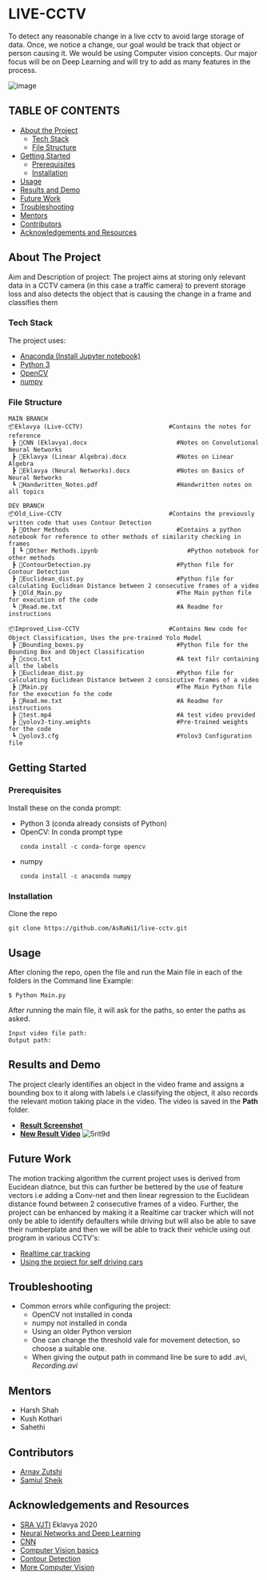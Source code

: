 # LIVE-CCTV
To detect any reasonable change in a live cctv to avoid large storage of data. Once, we notice a change, our goal would be track that object or person causing it. We would be using Computer vision concepts. Our major focus will be on Deep Learning and will try to add as many features in the process.

![image](https://user-images.githubusercontent.com/84843295/138285360-ca8120ba-ac48-4763-b830-73a1f1a6098a.png)

## TABLE OF CONTENTS

* [About the Project](#about-the-project)
  * [Tech Stack](#tech-stack)
  * [File Structure](#file-structure)
* [Getting Started](#getting-started)
  * [Prerequisites](#prerequisites)
  * [Installation](#installation)
* [Usage](#usage)
* [Results and Demo](#results-and-demo)
* [Future Work](#future-work)
* [Troubleshooting](#troubleshooting)
* [Mentors](#Mentors)
* [Contributors](#contributors)
* [Acknowledgements and Resources](#acknowledgements-and-resources)



## About The Project

Aim and Description of project:
The project aims at storing only relevant data in a CCTV camera (in this case a traffic camera) to prevent storage loss and also detects the object that is causing the change in a frame and classifies them

### Tech Stack
The project uses:
* [Anaconda (Install Jupyter notebook)](https://www.anaconda.com/products/individual)
* [Python 3](https://www.python.org/download/releases/3.0/)
* [OpenCV](https://opencv.org/)
* [numpy](https://numpy.org/)

### File Structure
```
MAIN BRANCH
📦Eklavya (Live-CCTV)                        #Contains the notes for reference 
 ┣ 📜CNN (Eklavya).docx                         #Notes on Convolutional Neural Networks
 ┣ 📜Eklavya (Linear Algebra).docx              #Notes on Linear Algebra
 ┣ 📜Eklavya (Neural Networks).docx             #Notes on Basics of Neural Networks
 ┗ 📜Handwritten_Notes.pdf                      #Handwritten notes on all topics
 
DEV BRANCH
📦Old_Live-CCTV                              #Contains the previously written code that uses Contour Detection                              
 ┣ 📂Other Methods                              #Contains a python notebook for reference to other methods of similarity checking in frames
 ┃ ┗ 📜Other Methods.ipynb                         #Python notebook for other methods
 ┣ 📜ContourDetection.py                        #Python file for Contour Detection
 ┣ 📜Euclidean_dist.py                          #Python file for calculating Euclidean Distance between 2 consecutive frames of a video
 ┣ 📜Old_Main.py                                #The Main python file for execution of the code
 ┗ 📜Read.me.txt                                #A Readme for instructions
 
📦Improved_Live-CCTV                         #Contains New code for Object Classification, Uses the pre-trained Yolo Model                     
 ┣ 📜Bounding_boxes.py                          #Python file for the Bounding Box and Object Classification
 ┣ 📜coco.txt                                   #A text filr containing all the labels
 ┣ 📜Euclidean_dist.py                          #Python file for calculating Euclidean Distance between 2 consicutive frames of a video
 ┣ 📜Main.py                                    #The Main Python file for the execution fo the code
 ┣ 📜Read.me.txt                                #A Readme for instructions
 ┣ 📜test.mp4                                   #A test video provided
 ┣ 📜yolov3-tiny.weights                        #Pre-trained weights for the code
 ┗ 📜yolov3.cfg                                 #Yolov3 Configuration file
 ```


## Getting Started

### Prerequisites
  Install these on the conda prompt:
  * Python 3 (conda already consists of Python)
  * OpenCV: In conda prompt type
    ```
    conda install -c conda-forge opencv
    ```
  * numpy
    ```
    conda install -c anaconda numpy
    ```


### Installation
Clone the repo
```
git clone https://github.com/AsRaNi1/live-cctv.git
```

## Usage
After cloning the repo, open the file and run the Main file in each of the folders in the Command line
Example:
```
$ Python Main.py
```
After running the main file, it will ask for the paths, so enter the paths as asked.
```
Input video file path:
Output path:
```

## Results and Demo
The project clearly identifies an object in the video frame and assigns a bounding box to it along with labels i.e classifying the object, it also records the relevant motion taking place in the video. The video is saved in the **Path** folder.  
* [**Result Screenshot**](result.png)
* [**New Result Video**](New_Output.avi)
![5rit9d](https://user-images.githubusercontent.com/84843295/138553930-861867f4-51e6-43ba-9e5e-4348006eda79.gif)




## Future Work
The motion tracking algorithm the current project uses is derived from Eucidean diatnce, but this can further be bettered by the use of feature vectors i.e adding a Conv-net and then linear regression to the Euclidean distance found between 2 consecutive frames of a video. Further, the project can be enhanced by making it a Realtime car tracker which will not only be able to identify defaulters while driving but will also be able to save their numberplate and then we will be able to track their vehicle using out program in various CCTV's:

* [Realtime car tracking](https://jivp-eurasipjournals.springeropen.com/articles/10.1186/s13640-018-0374-7)
* [Using the project for self driving cars](https://www.researchgate.net/publication/348558210_Project_Report_on_the_Prototype_of_an_Automated_Self_Driving_Vehicle)


<!-- TROUBLESHOOTING -->
## Troubleshooting
* Common errors while configuring the project:
  * OpenCV not installed in conda
  * numpy not installed in conda
  * Using an older Python version
  * One can change the threshold vale for movement detection, so choose a suitable one.
  * When giving the output path in command line be sure to add .avi, _Recording.avi_
  

## Mentors
* Harsh Shah
* Kush Kothari
* Sahethi



<!-- CONTRIBUTORS -->
## Contributors
* [Arnav Zutshi](https://github.com/AsRaNi1)
* [Samiul Sheik](https://github.com/Codingsam164)




<!-- ACKNOWLEDGEMENTS AND REFERENCES -->
## Acknowledgements and Resources
* [SRA VJTI](http://sra.vjti.info/) Eklavya 2020
* [Neural Networks and Deep Learning](https://coursera.org/share/15a6027f8a9d5b2014b977e555a1788a)
* [CNN](https://coursera.org/share/b5ada0e8a36a2bb04ed089d54f1ab25d)
* [Computer Vision basics](https://towardsdatascience.com/computer-vision-for-beginners-part-4-64a8d9856208)
* [Contour Detection](https://learnopencv.com/contour-detection-using-opencv-python-c/)
* [More Computer Vision](https://www.pyimagesearch.com/)
